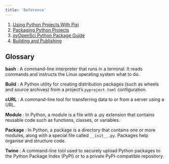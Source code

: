 ```yaml
---
title: 'Reference'
---
```


1. [Using Python Projects With Pixi](https://prefix.dev/blog/using_python_projects_with_pixi)
2. [Packaging Python Projects](https://packaging.python.org/en/latest/tutorials/packaging-projects/)
3. [pyOpenSci Python Package Guide](https://www.pyopensci.org/python-package-guide/index.html)
4. [Building and Publishing](https://packaging.python.org/en/latest/guides/section-build-and-publish/)

## Glossary

**bash** 
: A command-line interpreter that runs in a terminal. It reads commands and instructs the Linux operating system what to do.

**Build**
: A Python utility for creating distribution packages (such as wheels and source archives) from a project’s `pyproject.toml` configuration.

**cURL**
: A command-line tool for transferring data to or from a server using a URL.

**Module**
: In Python, a module is a file with a .py extension that contains reusable code such as functions, classes, or variables.

**Package**
: In Python, a package is a directory that contains one or more modules, along with a special file called `__init__.py`. Packages help organise and structure code.

**Twine**
: A command-line tool used to securely upload Python packages to the Python Package Index (PyPI) or to a private PyPI-compatible repository.
